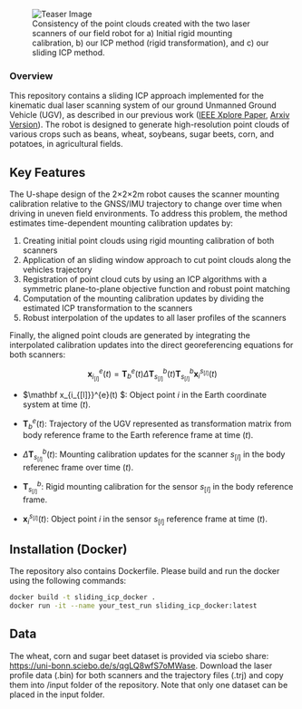 <figure>
  <img src="./images/teaser.png" alt="Teaser Image">
  <figcaption>Consistency of the point clouds created with the two laser scanners of our field robot for a) Initial rigid mounting calibration, b) our ICP method (rigid transformation), and c) our sliding ICP method.</figcaption>
</figure>


### Overview

This repository contains a sliding ICP approach implemented for the kinematic dual laser scanning system of our ground Unmanned Ground Vehicle (UGV), as described in our previous work ([IEEE Xplore Paper](https://ieeexplore.ieee.org/abstract/document/10302421), [Arxiv Version](https://arxiv.org/pdf/2310.11516)). The robot is designed to generate high-resolution point clouds of various crops such as beans, wheat, soybeans, sugar beets, corn, and potatoes, in agricultural fields.

## Key Features

The U-shape design of the 2×2×2m robot causes the scanner mounting calibration relative to the GNSS/IMU trajectory to change over time when driving in uneven field environments.
To address this problem, the method estimates time-dependent mounting calibration updates by:
1. Creating initial point clouds using rigid mounting calibration of both scanners
2. Application of an sliding window approach to cut point clouds along the vehicles trajectory
3. Registration of point cloud cuts by using an ICP algorithms with a symmetric plane-to-plane objective function and robust point matching
4. Computation of the mounting calibration updates by dividing the estimated ICP transformation to the scanners
5. Robust interpolation of the updates to all laser profiles of the scanners

Finally, the aligned point clouds are generated by integrating the interpolated calibration updates into the direct georeferencing equations for both scanners:

$$
\mathbf x_{i_{[l]}}^{e}(t) = \mathbf T_{b}^{e}(t) \Delta \mathbf T_{s_{[l]}}^b(t) \mathbf T_{s_{[l]}}^b \mathbf x_{i}^{s_{[l]}}(t) 
$$

- $\mathbf x_{i_{[l]}}^{e}(t) $: Object point $i$ in the Earth coordinate system at time $(t)$.

- $\mathbf{T}_{b}^{e}(t)$: Trajectory of the UGV represented as transformation matrix from body reference frame to the Earth reference frame at time $(t)$.

- $\Delta \mathbf T_{s_{[l]}}^b(t)$: Mounting calibration updates for the scanner $s_{[l]}$ in the body referenec frame over time $(t)$.

- $\mathbf T_{s_{[l]}}^b$: Rigid mounting calibration for the sensor $s_{[l]}$ in the body reference frame.

- $\mathbf x_{i}^{s_{[l]}}(t)$: Object point $i$ in the sensor $s_{[l]}$ reference frame at time $(t)$.

## Installation (Docker)

The repository also contains Dockerfile. Please build and run the docker using the following commands:
  ```bash
  docker build -t sliding_icp_docker .
  docker run -it --name your_test_run sliding_icp_docker:latest 
  ```
## Data

The wheat, corn and sugar beet dataset is provided via sciebo share: https://uni-bonn.sciebo.de/s/qgLQ8wfS7oMWase. Download the laser profile data (.bin) for both scanners and the trajectory files (.trj) and copy them into /input folder of the repository. Note that only one dataset can be placed in the input folder. 


